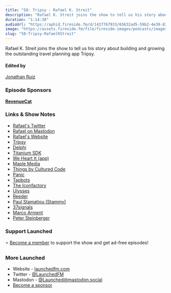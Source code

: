 ```yaml
---
title: "58: Tripsy - Rafael K. Streit"
description: "Rafael K. Streit joins the show to tell us his story about building and growing the outstanding travel planning app Tripsy."
duration: "1:14:38"
audioUrl: "https://aphid.fireside.fm/d/1437767933/65632ad5-59b2-4e30-82d1-13845dce07dd/8b3e7d2b-c1ca-48bf-8193-822ae4f8101b.mp3"
image: "https://assets.fireside.fm/file/fireside-images/podcasts/images/6/65632ad5-59b2-4e30-82d1-13845dce07dd/episodes/8/8b3e7d2b-c1ca-48bf-8193-822ae4f8101b/cover.jpg"
slug: "58-Tripsy-RafaelKStreit"
---
```


<p>Rafael K. Streit joins the show to tell us his story about building and growing the outstanding travel planning app Tripsy.</p>

<h4>Edited by</h4>

<p><a href="https://mastodon.online/@refactoredd" rel="nofollow">Jonathan Ruiz</a></p>

<h3>Episode Sponsors</h3>

<p><strong><a href="https://www.revenuecat.com/" rel="nofollow">RevenueCat</a></strong></p>

<h3>Links &amp; Show Notes</h3>

<ul>
<li><a href="https://twitter.com/rafaelks" rel="nofollow">Rafael&#39;s Twitter</a></li>
<li><a href="https://mastodon.social/@rafaelks" rel="nofollow">Rafael on Mastodon</a></li>
<li><a href="https://rafaelks.com/" rel="nofollow">Rafael&#39;s Website</a></li>
<li><a href="https://tripsy.app/" rel="nofollow">Tripsy</a></li>
<li><a href="https://en.wikipedia.org/wiki/Delphi_(software)" rel="nofollow">Delphi</a></li>
<li><a href="https://en.wikipedia.org/wiki/Titanium_SDK" rel="nofollow">Titanium SDK</a></li>
<li><a href="https://weheartit.com/about/app" rel="nofollow">We Heart It (app)</a></li>
<li><a href="https://maplemedia.io" rel="nofollow">Maple Media</a></li>
<li><a href="https://culturedcode.com/things/" rel="nofollow">Things by Cultured Code</a></li>
<li><a href="https://panic.com/" rel="nofollow">Panic</a></li>
<li><a href="https://tapbots.com/" rel="nofollow">Tapbots</a></li>
<li><a href="https://iconfactory.com/" rel="nofollow">The Iconfactory</a></li>
<li><a href="https://ulysses.app/" rel="nofollow">Ulysses</a></li>
<li><a href="https://reederapp.com/" rel="nofollow">Reeder</a></li>
<li><a href="https://paulstamatiou.com/" rel="nofollow">Paul Stamatiou (Stammy)</a></li>
<li><a href="https://37signals.com/" rel="nofollow">37signals</a></li>
<li><a href="https://marco.org/" rel="nofollow">Marco Arment</a></li>
<li><a href="https://petersteinberger.com/" rel="nofollow">Peter Steinberger</a></li>
</ul>

<h3>Support Launched</h3>

<p>⭐️ <a href="http://membership.launchedfm.com/" rel="nofollow">Become a member</a> to support the show and get ad-free episodes!</p>

<h3>More Launched</h3>

<ul>
<li>Website - <a href="https://launchedfm.com" rel="nofollow">launchedfm.com</a></li>
<li>Twitter - <a href="https://twitter.com/launchedfm" rel="nofollow">@LaunchedFM</a></li>
<li>Mastodon - <a href="https://mastodon.social/@Launched" rel="nofollow">@Launched@mastodon.social</a></li>
<li><a href="https://launchedfm.com/sponsors" rel="nofollow">Become a sponsor</a></li>
</ul>
